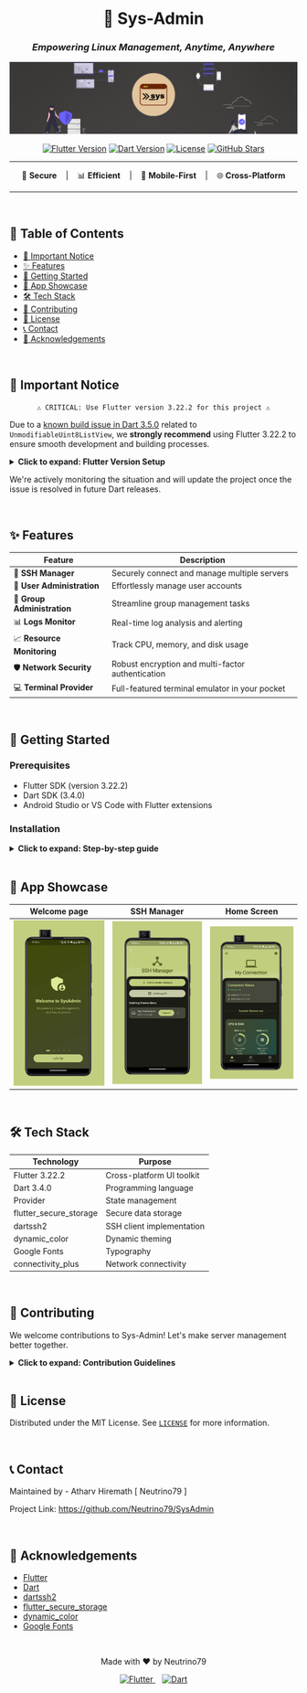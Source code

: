 <div align="center">

# 🚀 Sys-Admin
### _Empowering Linux Management, Anytime, Anywhere_

![Sys-Admin Logo](https://github.com/Neutrino79/SysAdmin/blob/423255ff05643c9e5160004393d6011056d4e5b8/Screenshots/Sys-Admin%20Banner1.png)

[![Flutter Version](https://img.shields.io/badge/Flutter-3.22.2-blue.svg)](https://flutter.dev/)
[![Dart Version](https://img.shields.io/badge/Dart-3.4.0-blue.svg)](https://dart.dev/)
[![License](https://img.shields.io/badge/License-MIT-green.svg)](LICENSE)
[![GitHub Stars](https://img.shields.io/github/stars/yourusername/sys-admin.svg)](https://github.com/yourusername/sys-admin/stargazers)

</div>

---

<div align="center">

🔐 **Secure** &nbsp;&nbsp;&nbsp;|&nbsp;&nbsp;&nbsp; 📊 **Efficient** &nbsp;&nbsp;&nbsp;|&nbsp;&nbsp;&nbsp; 📱 **Mobile-First** &nbsp;&nbsp;&nbsp;|&nbsp;&nbsp;&nbsp; 🌐 **Cross-Platform**

</div>

---

<br>

## 📌 Table of Contents
- [🚨 Important Notice](#-important-notice)
- [✨ Features](#-features)
- [🚀 Getting Started](#-getting-started)
- [📱 App Showcase](#-app-showcase)
- [🛠️ Tech Stack](#️-tech-stack)
- [🤝 Contributing](#-contributing)
- [📄 License](#-license)
- [📞 Contact](#-contact)
- [🙏 Acknowledgements](#-acknowledgements)

<br>

## 🚨 Important Notice

<div align="center">

```
⚠️ CRITICAL: Use Flutter version 3.22.2 for this project ⚠️
```

</div>

Due to a [known build issue in Dart 3.5.0](https://github.com/jonataslaw/get_cli/issues/263) related to `UnmodifiableUint8ListView`, we **strongly recommend** using Flutter 3.22.2 to ensure smooth development and building processes.

<details>
<summary><b>Click to expand: Flutter Version Setup</b></summary>

1. Check your current Flutter version:
   ```bash
   flutter --version
   ```
2. If not 3.22.2, downgrade using:
   ```bash
   flutter downgrade 3.22.2
   ```
3. Verify the change:
   ```bash
   flutter --version
   ```

</details>

We're actively monitoring the situation and will update the project once the issue is resolved in future Dart releases.

<br>

## ✨ Features

<div align="center">

| Feature | Description |
|---------|-------------|
| 🔐 **SSH Manager** | Securely connect and manage multiple servers |
| 👥 **User Administration** | Effortlessly manage user accounts |
| 👥 **Group Administration** | Streamline group management tasks |
| 📊 **Logs Monitor** | Real-time log analysis and alerting |
| 📈 **Resource Monitoring** | Track CPU, memory, and disk usage |
| 🛡️ **Network Security** | Robust encryption and multi-factor authentication |
| 💻 **Terminal Provider** | Full-featured terminal emulator in your pocket |

</div>

<br>

## 🚀 Getting Started

### Prerequisites

- Flutter SDK (version 3.22.2)
- Dart SDK (3.4.0)
- Android Studio or VS Code with Flutter extensions

### Installation

<details>
<summary><b>Click to expand: Step-by-step guide</b></summary>

1. Clone the repository:
   ```bash
   git clone https://github.com/yourusername/sys-admin.git
   ```

2. Navigate to the project directory:
   ```bash
   cd sys-admin
   ```

3. Install dependencies:
   ```bash
   flutter pub get
   ```

4. Run the app:
   ```bash
   flutter run
   ```

</details>

<br>

## 📱 App Showcase

<div align="center">

| Welcome page | SSH Manager | Home Screen |
|:-----------:|:-------------------:|:-------------------:|
| ![Welcome Page](Screenshots/1.PNG) | ![SSH Manager](Screenshots/2.PNG) | ![Resource Monitor](Screenshots/3.PNG) |


</div>

<br>

## 🛠️ Tech Stack

<div align="center">

| Technology | Purpose |
|------------|---------|
| Flutter 3.22.2 | Cross-platform UI toolkit |
| Dart 3.4.0 | Programming language |
| Provider | State management |
| flutter_secure_storage | Secure data storage |
| dartssh2 | SSH client implementation |
| dynamic_color | Dynamic theming |
| Google Fonts | Typography |
| connectivity_plus | Network connectivity |

</div>

<br>

## 🤝 Contributing

We welcome contributions to Sys-Admin! Let's make server management better together.

<details>
<summary><b>Click to expand: Contribution Guidelines</b></summary>

1. Fork the Project
2. Create your Feature Branch (`git checkout -b feature/AmazingFeature`)
3. Commit your Changes (`git commit -m 'Add some AmazingFeature'`)
4. Push to the Branch (`git push origin feature/AmazingFeature`)
5. Open a Pull Request

**Note**: Remember to use Flutter 3.22.2 when setting up your development environment for this project.

</details>

<br>

## 📄 License

Distributed under the MIT License. See [`LICENSE`](LICENSE) for more information.

<br>

## 📞 Contact

Maintained by  - Atharv Hiremath  [ Neutrino79 ]

Project Link: https://github.com/Neutrino79/SysAdmin

<br>

## 🙏 Acknowledgements

- [Flutter](https://flutter.dev/)
- [Dart](https://dart.dev/)
- [dartssh2](https://pub.dev/packages/dartssh2)
- [flutter_secure_storage](https://pub.dev/packages/flutter_secure_storage)
- [dynamic_color](https://pub.dev/packages/dynamic_color)
- [Google Fonts](https://pub.dev/packages/google_fonts)

<br>

<div align="center">

<p>Made with ❤️ by Neutrino79</p>

<p>
  <a href="https://flutter.dev" target="_blank">
    <img src="https://storage.googleapis.com/cms-storage-bucket/6a07d8a62f4308d2b854.svg" alt="Flutter" width="40" height="40"/>
  </a>
  &nbsp;&nbsp;
  <a href="https://dart.dev" target="_blank">
    <img src="https://dart.dev/assets/img/shared/dart/logo+text/horizontal/white.svg" alt="Dart" width="100"/>
  </a>
</p>

</div>

